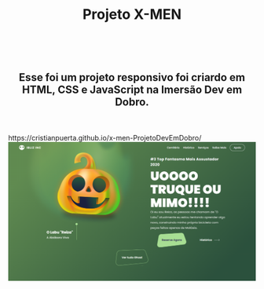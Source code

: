 <h1 align= "center">Projeto X-MEN</h1>
<br>
<br>
<br>
<h2 align= "center">Esse foi um projeto responsivo foi criardo em HTML, CSS e JavaScript na Imersão Dev em Dobro. </h2>
<br>
<br>
https://cristianpuerta.github.io/x-men-ProjetoDevEmDobro/

<img src= "https://github.com/CristianPuerta/Halloween/blob/main/assets/Captura%20de%20Tela%20(6).png?raw=true](https://github.com/CristianPuerta/x-men-ProjetoDevEmDobro/blob/main/src/imagens/bg-desktop.jpg?raw=true)https://github.com/CristianPuerta/x-men-ProjetoDevEmDobro/blob/main/src/imagens/bg-desktop.jpg?raw=true"/>

